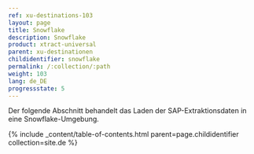 ```yaml
---
ref: xu-destinations-103
layout: page
title: Snowflake
description: Snowflake
product: xtract-universal
parent: xu-destinationen
childidentifier: snowflake
permalink: /:collection/:path
weight: 103
lang: de_DE
progressstate: 5
---
```


Der folgende Abschnitt behandelt das Laden der SAP-Extraktionsdaten in eine Snowflake-Umgebung. 


{% include _content/table-of-contents.html parent=page.childidentifier collection=site.de %}